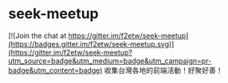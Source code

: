 # seek-meetup

[![Join the chat at https://gitter.im/f2etw/seek-meetup](https://badges.gitter.im/f2etw/seek-meetup.svg)](https://gitter.im/f2etw/seek-meetup?utm_source=badge&utm_medium=badge&utm_campaign=pr-badge&utm_content=badge)
收集台灣各地的前端活動！好聚好善！
